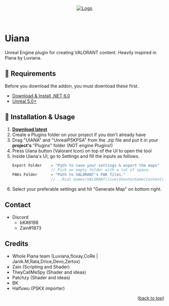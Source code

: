 <div id="top"></div>

<br />
<div align="center">
  <a href="https://github.com/djhaled/Uiana-MapImporter">
    <img src="HighresScreenshot00019.png" alt="Logo">
  </a>


  <p align="center">
    <br />
  </p>
</div>

# **Uiana**
Unreal Engine plugin for creating VALORANT content. Heavily inspired in Piana by Luviana.


## 📒 Requirements

Before you download the addon, you must download these first.

* [Download & Install .NET 6.0](https://dotnet.microsoft.com/en-us/download/dotnet/thank-you/runtime-6.0.5-windows-x64-installer)
* [Unreal 5.0+](https://www.unrealengine.com/en-US/download) 


## 🔧 Installation & Usage
1. **[Download latest](https://github.com/djhaled/Uiana-MapImporter/releases/download/publish/Uiana-1.02.zip)**
2. Create a Plugins folder on your project if you don't already have
3. Drag "UIANA" and "UnrealPSKPSA" from the .zip file and put it in your **project's** "Plugins" folder (NOT engine Plugins!)
4. Press Uiana button (Valorant Icon) on top of the UI to open the tool
5. Inside Uiana's UI, go to Settings and fill the inputs as follows.
   ```js
   Export Folder    = "Path to save your settings & export the maps"
                    // Pick an empty folder with a lot of space.
   PAKs Folder      = "Path to VALORANT's PAK files."
                    // ..Riot Games\VALORANT\live\ShooterGame\Content\Paks\
   ```
6. Select your preferable settings and hit "Generate Map" on bottom right.
   




## Contact 
* Discord
  - bK#6198
  - Zain#1873


## Credits
- Whole Piana team (Luviana,floxay,CoRe | Janik.M,Rata,Drice,Devo,Zertox)
- Zain (Scripting and Shader)
- TheyCallMeSpy (Shader and ideas)
- Patchzy (Shader and ideas)
- BK
- Halfuwu (PSKX importer)


<p align="right">(<a href="#top">back to top</a>)</p>


